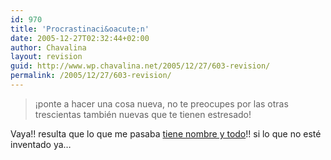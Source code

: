```yaml
---
id: 970
title: 'Procrastinaci&oacute;n'
date: 2005-12-27T02:32:44+02:00
author: Chavalina
layout: revision
guid: http://www.wp.chavalina.net/2005/12/27/603-revision/
permalink: /2005/12/27/603-revision/
---
```

> &iexcl;ponte a hacer una cosa nueva, no te preocupes por las otras trescientas tambi&eacute;n nuevas que te tienen estresado!

Vaya!! resulta que lo que me pasaba <a href="http://www.microsiervos.com/archivo/mundoreal/procrastinacion.html" target="_blank">tiene nombre y todo</a>!! si lo que no est&eacute; inventado ya&#8230;